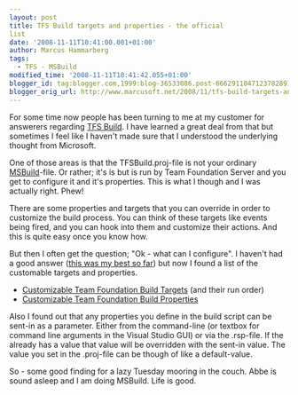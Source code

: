 ```yaml
---
layout: post
title: TFS Build targets and properties - the official
list
date: '2008-11-11T10:41:00.001+01:00'
author: Marcus Hammarberg
tags:
  - TFS - MSBuild
modified_time: '2008-11-11T10:41:42.055+01:00'
blogger_id: tag:blogger.com,1999:blog-36533086.post-6662911047123782891
blogger_orig_url: http://www.marcusoft.net/2008/11/tfs-build-targets-and-properties.html
---
```



For some time now people has been turning to me at my customer for
answerers regarding [TFS
Build](http://msdn.microsoft.com/en-us/library/ms181710(VS.80).aspx). I
have learned a great deal from that but sometimes I feel like I haven't
made sure that I understood the underlying thought from Microsoft.

One of those areas is that the TFSBuild.proj-file is not your ordinary
[MSBuild](http://msdn.microsoft.com/en-us/library/ms171452.aspx)-file.
Or rather; it's is but is run by Team Foundation Server and you get to
configure it and it's properties. This is what I though and I was
actually right. Phew!

There are some properties and targets that you can override in order to
customize the build process. You can think of these targets like events
being fired, and you can hook into them and customize their actions. And
this is quite easy once you know how.

But then I often get the question; "Ok - what can I configure". I
haven't had a good answer ([this was my best so
far](http://www.marcusoft.net/2007/05/teamsystem-builds.html)) but now I
found a list of the customable targets and properties.

-   [Customizable Team Foundation Build
    Targets](http://msdn.microsoft.com/en-us/library/aa337604.aspx) (and
    their run order)
-   [Customizable Team Foundation Build
    Properties](http://msdn.microsoft.com/en-us/library/aa337598.aspx)

Also I found out that any properties you define in the build script can
be sent-in as a parameter. Either from the command-line (or textbox for
command line arguments in the Visual Studio GUI) or via the .rsp-file.
If the already has a value that value will be overridden with the
sent-in value. The value you set in the .proj-file can be though of like
a default-value.

So - some good finding for a lazy Tuesday mooring in the couch. Abbe is
sound asleep and I am doing MSBuild. Life is good.
